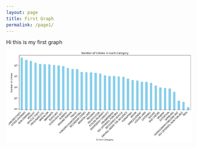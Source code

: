 ```yaml
---
layout: page
title: First Graph
permalink: /page1/
---
```

Hi this is my first graph

![My image](Images\output.png)